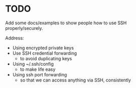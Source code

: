 # TODO
Add some docs/examples to show people
how to use SSH properly/securely.

Address:
- Using encrypted private keys
- Use SSH credential forwarding
  - to avoid duplicating keys
- Using ~/.ssh/config
  - to make life easy
- Using ssh port forwarding
  - so that we can access anything via SSH, consistently
